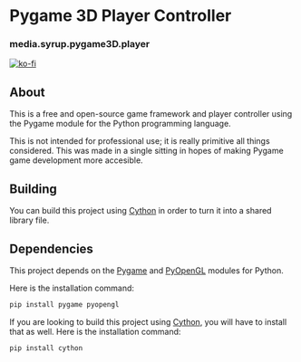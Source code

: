 # Pygame 3D Player Controller
### media.syrup.pygame3D.player

[![ko-fi](https://ko-fi.com/img/githubbutton_sm.svg)](https://ko-fi.com/D1D2C20YB)

## About
This is a free and open-source game framework and player controller using the Pygame module for the Python programming language.

This is not intended for professional use; it is really primitive all things considered. This was made in a single sitting in hopes of making
Pygame game development more accesible. 

## Building
You can build this project using [Cython](https://cython.org) in order to turn it into a shared library file.

## Dependencies
This project depends on the [Pygame](https://www.pygame.org) and [PyOpenGL](http://pyopengl.sourceforge.net/) modules for Python.

Here is the installation command:
```sh
pip install pygame pyopengl
```

If you are looking to build this project using [Cython](https://cython.org), 
you will have to install that as well.
Here is the installation command:
```sh
pip install cython
```